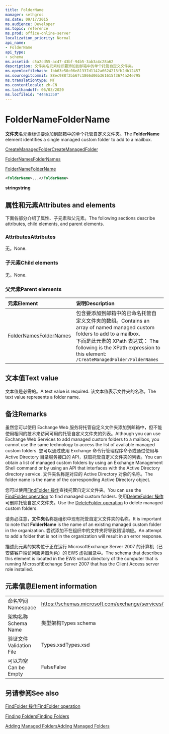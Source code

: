 ```yaml
---
title: FolderName
manager: sethgros
ms.date: 09/17/2015
ms.audience: Developer
ms.topic: reference
ms.prod: office-online-server
localization_priority: Normal
api_name:
- FolderName
api_type:
- schema
ms.assetid: c5a2cd55-ac47-43bf-94b5-3ab3a4c28a62
description: 文件夹名元素标识要添加到邮箱中的单个托管自定义文件夹。
ms.openlocfilehash: 1bb63e50c06e81337d1142a6624213fb2db12457
ms.sourcegitcommit: 88ec988f2bb67c1866d06b361615f3674a24e795
ms.translationtype: MT
ms.contentlocale: zh-CN
ms.lasthandoff: 06/03/2020
ms.locfileid: "44461350"
---
```

# <a name="foldername"></a><span data-ttu-id="521a1-103">FolderName</span><span class="sxs-lookup"><span data-stu-id="521a1-103">FolderName</span></span>

<span data-ttu-id="521a1-104">**文件夹**名元素标识要添加到邮箱中的单个托管自定义文件夹。</span><span class="sxs-lookup"><span data-stu-id="521a1-104">The **FolderName** element identifies a single managed custom folder to add to a mailbox.</span></span> 
  
[<span data-ttu-id="521a1-105">CreateManagedFolder</span><span class="sxs-lookup"><span data-stu-id="521a1-105">CreateManagedFolder</span></span>](createmanagedfolder.md)
  
[<span data-ttu-id="521a1-106">FolderNames</span><span class="sxs-lookup"><span data-stu-id="521a1-106">FolderNames</span></span>](foldernames.md)
  
[<span data-ttu-id="521a1-107">FolderName</span><span class="sxs-lookup"><span data-stu-id="521a1-107">FolderName</span></span>](foldername.md)
  
```xml
<FolderName>...</FolderName>
```

 <span data-ttu-id="521a1-108">**string**</span><span class="sxs-lookup"><span data-stu-id="521a1-108">**string**</span></span>
## <a name="attributes-and-elements"></a><span data-ttu-id="521a1-109">属性和元素</span><span class="sxs-lookup"><span data-stu-id="521a1-109">Attributes and elements</span></span>

<span data-ttu-id="521a1-110">下面各部分介绍了属性、子元素和父元素。</span><span class="sxs-lookup"><span data-stu-id="521a1-110">The following sections describe attributes, child elements, and parent elements.</span></span>
  
### <a name="attributes"></a><span data-ttu-id="521a1-111">Attributes</span><span class="sxs-lookup"><span data-stu-id="521a1-111">Attributes</span></span>

<span data-ttu-id="521a1-112">无。</span><span class="sxs-lookup"><span data-stu-id="521a1-112">None.</span></span>
  
### <a name="child-elements"></a><span data-ttu-id="521a1-113">子元素</span><span class="sxs-lookup"><span data-stu-id="521a1-113">Child elements</span></span>

<span data-ttu-id="521a1-114">无。</span><span class="sxs-lookup"><span data-stu-id="521a1-114">None.</span></span>
  
### <a name="parent-elements"></a><span data-ttu-id="521a1-115">父元素</span><span class="sxs-lookup"><span data-stu-id="521a1-115">Parent elements</span></span>

|<span data-ttu-id="521a1-116">**元素**</span><span class="sxs-lookup"><span data-stu-id="521a1-116">**Element**</span></span>|<span data-ttu-id="521a1-117">**说明**</span><span class="sxs-lookup"><span data-stu-id="521a1-117">**Description**</span></span>|
|:-----|:-----|
|[<span data-ttu-id="521a1-118">FolderNames</span><span class="sxs-lookup"><span data-stu-id="521a1-118">FolderNames</span></span>](foldernames.md) <br/> |<span data-ttu-id="521a1-119">包含要添加到邮箱中的已命名托管自定义文件夹的数组。</span><span class="sxs-lookup"><span data-stu-id="521a1-119">Contains an array of named managed custom folders to add to a mailbox.</span></span>  <br/> <span data-ttu-id="521a1-120">下面是此元素的 XPath 表达式： </span><span class="sxs-lookup"><span data-stu-id="521a1-120">The following is the XPath expression to this element:</span></span>  <br/>  `/CreateManagedFolder/FolderNames` <br/> |
   
## <a name="text-value"></a><span data-ttu-id="521a1-121">文本值</span><span class="sxs-lookup"><span data-stu-id="521a1-121">Text value</span></span>

<span data-ttu-id="521a1-122">文本值是必需的。</span><span class="sxs-lookup"><span data-stu-id="521a1-122">A text value is required.</span></span> <span data-ttu-id="521a1-123">该文本值表示文件夹的名称。</span><span class="sxs-lookup"><span data-stu-id="521a1-123">The text value represents a folder name.</span></span>
  
## <a name="remarks"></a><span data-ttu-id="521a1-124">备注</span><span class="sxs-lookup"><span data-stu-id="521a1-124">Remarks</span></span>

<span data-ttu-id="521a1-125">虽然您可以使用 Exchange Web 服务将托管自定义文件夹添加到邮箱中，但不能使用相同的技术来访问可用的托管自定义文件夹的列表。</span><span class="sxs-lookup"><span data-stu-id="521a1-125">Although you can use Exchange Web Services to add managed custom folders to a mailbox, you cannot use the same technology to access the list of available managed custom folders.</span></span> <span data-ttu-id="521a1-126">您可以通过使用 Exchange 命令行管理程序命令或通过使用与 Active Directory 目录服务接口的 API，获取托管自定义文件夹的列表。</span><span class="sxs-lookup"><span data-stu-id="521a1-126">You can obtain a list of managed custom folders by using an Exchange Management Shell command or by using an API that interfaces with the Active Directory directory service.</span></span> <span data-ttu-id="521a1-127">文件夹名称是对应的 Active Directory 对象的名称。</span><span class="sxs-lookup"><span data-stu-id="521a1-127">The folder name is the name of the corresponding Active Directory object.</span></span>
  
<span data-ttu-id="521a1-128">您可以使用[FindFolder 操作](findfolder-operation.md)查找托管自定义文件夹。</span><span class="sxs-lookup"><span data-stu-id="521a1-128">You can use the [FindFolder operation](findfolder-operation.md) to find managed custom folders.</span></span> <span data-ttu-id="521a1-129">使用[DeleteFolder 操作](deletefolder-operation.md)可删除托管自定义文件夹。</span><span class="sxs-lookup"><span data-stu-id="521a1-129">Use the [DeleteFolder operation](deletefolder-operation.md) to delete managed custom folders.</span></span> 
  
<span data-ttu-id="521a1-130">请务必注意，**文件夹**名称是组织中现有托管自定义文件夹的名称。</span><span class="sxs-lookup"><span data-stu-id="521a1-130">It is important to note that **FolderName** is the name of an existing managed custom folder in the organization.</span></span> <span data-ttu-id="521a1-131">尝试添加不在组织中的文件夹将导致错误响应。</span><span class="sxs-lookup"><span data-stu-id="521a1-131">An attempt to add a folder that is not in the organization will result in an error response.</span></span> 
  
<span data-ttu-id="521a1-132">描述此元素的架构位于正在运行 MicrosoftExchange Server 2007 的计算机（已安装客户端访问服务器角色）的 EWS 虚拟目录中。</span><span class="sxs-lookup"><span data-stu-id="521a1-132">The schema that describes this element is located in the EWS virtual directory of the computer that is running MicrosoftExchange Server 2007 that has the Client Access server role installed.</span></span>
  
## <a name="element-information"></a><span data-ttu-id="521a1-133">元素信息</span><span class="sxs-lookup"><span data-stu-id="521a1-133">Element information</span></span>

|||
|:-----|:-----|
|<span data-ttu-id="521a1-134">命名空间</span><span class="sxs-lookup"><span data-stu-id="521a1-134">Namespace</span></span>  <br/> |https://schemas.microsoft.com/exchange/services/2006/types  <br/> |
|<span data-ttu-id="521a1-135">架构名称</span><span class="sxs-lookup"><span data-stu-id="521a1-135">Schema Name</span></span>  <br/> |<span data-ttu-id="521a1-136">类型架构</span><span class="sxs-lookup"><span data-stu-id="521a1-136">Types schema</span></span>  <br/> |
|<span data-ttu-id="521a1-137">验证文件</span><span class="sxs-lookup"><span data-stu-id="521a1-137">Validation File</span></span>  <br/> |<span data-ttu-id="521a1-138">Types.xsd</span><span class="sxs-lookup"><span data-stu-id="521a1-138">Types.xsd</span></span>  <br/> |
|<span data-ttu-id="521a1-139">可以为空</span><span class="sxs-lookup"><span data-stu-id="521a1-139">Can be Empty</span></span>  <br/> |<span data-ttu-id="521a1-140">False</span><span class="sxs-lookup"><span data-stu-id="521a1-140">False</span></span>  <br/> |
   
## <a name="see-also"></a><span data-ttu-id="521a1-141">另请参阅</span><span class="sxs-lookup"><span data-stu-id="521a1-141">See also</span></span>



[<span data-ttu-id="521a1-142">FindFolder 操作</span><span class="sxs-lookup"><span data-stu-id="521a1-142">FindFolder operation</span></span>](findfolder-operation.md)


[<span data-ttu-id="521a1-143">Finding Folders</span><span class="sxs-lookup"><span data-stu-id="521a1-143">Finding Folders</span></span>](https://msdn.microsoft.com/library/9124d868-017a-43f0-b915-5c0082cacec9%28Office.15%29.aspx)
  
[<span data-ttu-id="521a1-144">Adding Managed Folders</span><span class="sxs-lookup"><span data-stu-id="521a1-144">Adding Managed Folders</span></span>](https://msdn.microsoft.com/library/846658c6-7043-40fb-8439-19f97c2a967f%28Office.15%29.aspx)

